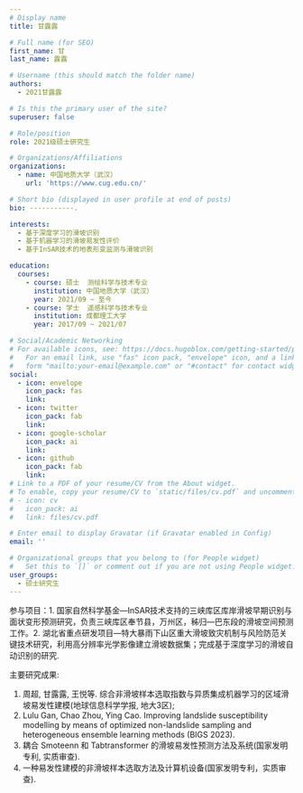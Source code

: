 ```yaml
---
# Display name
title: 甘露露

# Full name (for SEO)
first_name: 甘
last_name: 露露

# Username (this should match the folder name)
authors:
  - 2021甘露露

# Is this the primary user of the site?
superuser: false

# Role/position
role: 2021级硕士研究生

# Organizations/Affiliations
organizations:
  - name: 中国地质大学（武汉）
    url: 'https://www.cug.edu.cn/'

# Short bio (displayed in user profile at end of posts)
bio: -----------.

interests:
  - 基于深度学习的滑坡识别
  - 基于机器学习的滑坡易发性评价
  - 基于InSAR技术的地表形变监测与滑坡识别

education:
  courses:
    - course: 硕士  测绘科学与技术专业
      institution: 中国地质大学（武汉）
      year: 2021/09 ~ 至今
    - course: 学士  遥感科学与技术专业
      institution: 成都理工大学
      year: 2017/09 ~ 2021/07

# Social/Academic Networking
# For available icons, see: https://docs.hugoblox.com/getting-started/page-builder/#icons
#   For an email link, use "fas" icon pack, "envelope" icon, and a link in the
#   form "mailto:your-email@example.com" or "#contact" for contact widget.
social:
  - icon: envelope
    icon_pack: fas
    link: 
  - icon: twitter
    icon_pack: fab
    link: 
  - icon: google-scholar
    icon_pack: ai
    link: 
  - icon: github
    icon_pack: fab
    link: 
# Link to a PDF of your resume/CV from the About widget.
# To enable, copy your resume/CV to `static/files/cv.pdf` and uncomment the lines below.
# - icon: cv
#   icon_pack: ai
#   link: files/cv.pdf

# Enter email to display Gravatar (if Gravatar enabled in Config)
email: ''

# Organizational groups that you belong to (for People widget)
#   Set this to `[]` or comment out if you are not using People widget.
user_groups:
  - 硕士研究生
---
```


参与项目：1. 国家自然科学基金—InSAR技术支持的三峡库区库岸滑坡早期识别与面状变形预测研究，负责三峡库区奉节县，万州区，秭归—巴东段的滑坡空间预测工作。2. 湖北省重点研发项目—特大暴雨下山区重大滑坡致灾机制与风险防范关键技术研究，利用高分辨率光学影像建立滑坡数据集；完成基于深度学习的滑坡自动识别的研究.

主要研究成果:
1. 周超, 甘露露, 王悦等. 综合非滑坡样本选取指数与异质集成机器学习的区域滑坡易发性建模(地球信息科学学报, 地大3区);
2. Lulu Gan, Chao Zhou, Ying Cao. Improving landslide susceptibility modelling by means of optimized non-landslide sampling and heterogeneous ensemble learning methods (BIGS 2023).
3. 耦合 Smoteenn 和 Tabtransformer 的滑坡易发性预测方法及系统(国家发明专利, 实质审查).
4. 一种易发性建模的非滑坡样本选取方法及计算机设备(国家发明专利，实质审查).
